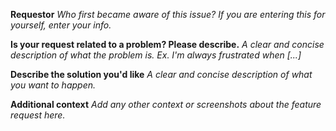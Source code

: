 **Requestor**
_Who first became aware of this issue?  If you are entering this for yourself, enter your info._
 
**Is your request related to a problem? Please describe.**
_A clear and concise description of what the problem is. Ex. I'm always frustrated when [...]_
 
**Describe the solution you'd like**
_A clear and concise description of what you want to happen._
 
**Additional context**
_Add any other context or screenshots about the feature request here._
